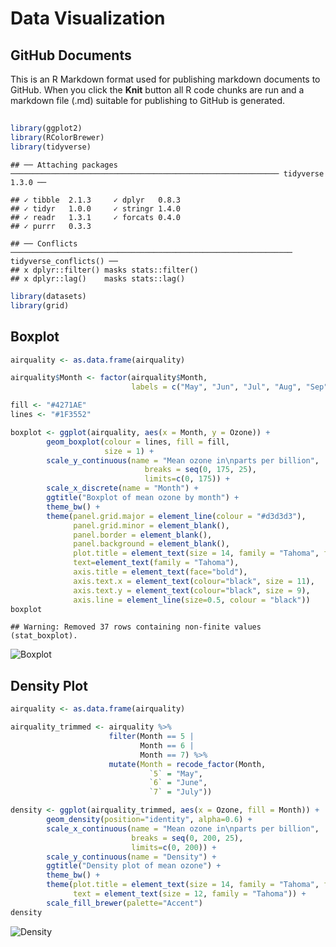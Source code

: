Data Visualization
================

## GitHub Documents

This is an R Markdown format used for publishing markdown documents to
GitHub. When you click the **Knit** button all R code chunks are run and
a markdown file (.md) suitable for publishing to GitHub is generated.

## 

``` r
library(ggplot2)
library(RColorBrewer)
library(tidyverse)
```

    ## ── Attaching packages ──────────────────────────────────────────────────────────── tidyverse 1.3.0 ──

    ## ✓ tibble  2.1.3     ✓ dplyr   0.8.3
    ## ✓ tidyr   1.0.0     ✓ stringr 1.4.0
    ## ✓ readr   1.3.1     ✓ forcats 0.4.0
    ## ✓ purrr   0.3.3

    ## ── Conflicts ─────────────────────────────────────────────────────────────── tidyverse_conflicts() ──
    ## x dplyr::filter() masks stats::filter()
    ## x dplyr::lag()    masks stats::lag()

``` r
library(datasets)
library(grid)
```

## Boxplot

``` r
airquality <- as.data.frame(airquality)

airquality$Month <- factor(airquality$Month,
                           labels = c("May", "Jun", "Jul", "Aug", "Sep"))

fill <- "#4271AE"
lines <- "#1F3552"

boxplot <- ggplot(airquality, aes(x = Month, y = Ozone)) +
        geom_boxplot(colour = lines, fill = fill,
                     size = 1) +
        scale_y_continuous(name = "Mean ozone in\nparts per billion",
                              breaks = seq(0, 175, 25),
                              limits=c(0, 175)) +
        scale_x_discrete(name = "Month") +
        ggtitle("Boxplot of mean ozone by month") +
        theme_bw() +
        theme(panel.grid.major = element_line(colour = "#d3d3d3"),
              panel.grid.minor = element_blank(),
              panel.border = element_blank(),
              panel.background = element_blank(),
              plot.title = element_text(size = 14, family = "Tahoma", face = "bold"),
              text=element_text(family = "Tahoma"),
              axis.title = element_text(face="bold"),
              axis.text.x = element_text(colour="black", size = 11),
              axis.text.y = element_text(colour="black", size = 9),
              axis.line = element_line(size=0.5, colour = "black"))
boxplot
```

    ## Warning: Removed 37 rows containing non-finite values (stat_boxplot).

![Boxplot](Data-Visualization_files/figure-gfm/unnamed-chunk-2-1.png)<!-- -->

## Density Plot

``` r
airquality <- as.data.frame(airquality)

airquality_trimmed <- airquality %>% 
                      filter(Month == 5 | 
                             Month == 6 |
                             Month == 7) %>%
                      mutate(Month = recode_factor(Month, 
                               `5` = "May", 
                               `6` = "June",
                               `7` = "July"))

density <- ggplot(airquality_trimmed, aes(x = Ozone, fill = Month)) +
        geom_density(position="identity", alpha=0.6) +
        scale_x_continuous(name = "Mean ozone in\nparts per billion",
                           breaks = seq(0, 200, 25),
                           limits=c(0, 200)) +
        scale_y_continuous(name = "Density") +
        ggtitle("Density plot of mean ozone") +
        theme_bw() +
        theme(plot.title = element_text(size = 14, family = "Tahoma", face = "bold"),
              text = element_text(size = 12, family = "Tahoma")) +
        scale_fill_brewer(palette="Accent")
density
```

![Density](http://t-redactyl.io/figure/density_17-1.png)<!-- -->
